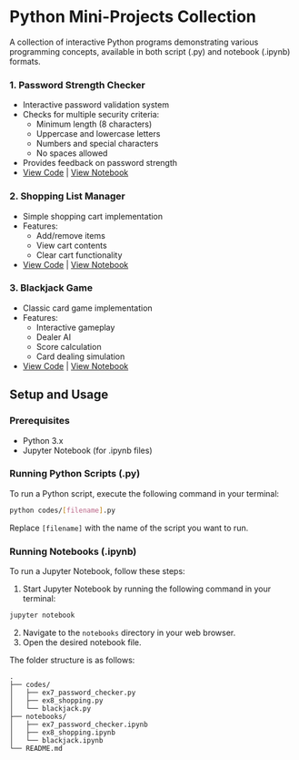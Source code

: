 # Python Mini-Projects Collection

A collection of interactive Python programs demonstrating various programming concepts, available in both script (.py) and notebook (.ipynb) formats.

### 1. Password Strength Checker

- Interactive password validation system
- Checks for multiple security criteria:
  - Minimum length (8 characters)
  - Uppercase and lowercase letters
  - Numbers and special characters
  - No spaces allowed
- Provides feedback on password strength
- [View Code](codes/ex7_password_checker.py) | [View Notebook](notebooks/ex7_password_checker.ipynb)

### 2. Shopping List Manager

- Simple shopping cart implementation
- Features:
  - Add/remove items
  - View cart contents
  - Clear cart functionality
- [View Code](codes/ex8_shopping.py) | [View Notebook](notebooks/ex8_shopping.ipynb)

### 3. Blackjack Game

- Classic card game implementation
- Features:
  - Interactive gameplay
  - Dealer AI
  - Score calculation
  - Card dealing simulation
- [View Code](codes/blackjack.py) | [View Notebook](notebooks/blackjack.ipynb)

## Setup and Usage

### Prerequisites

- Python 3.x
- Jupyter Notebook (for .ipynb files)

### Running Python Scripts (.py)

To run a Python script, execute the following command in your terminal:

```bash
python codes/[filename].py
```

Replace `[filename]` with the name of the script you want to run.

### Running Notebooks (.ipynb)

To run a Jupyter Notebook, follow these steps:

1. Start Jupyter Notebook by running the following command in your terminal:

```bash
jupyter notebook
```

2. Navigate to the `notebooks` directory in your web browser.
3. Open the desired notebook file.

The folder structure is as follows:

```
.
├── codes/
│   ├── ex7_password_checker.py
│   ├── ex8_shopping.py
│   └── blackjack.py
├── notebooks/
│   ├── ex7_password_checker.ipynb
│   ├── ex8_shopping.ipynb
│   └── blackjack.ipynb
└── README.md
```
